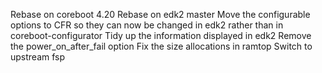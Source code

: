 Rebase on coreboot 4.20
Rebase on edk2 master
Move the configurable options to CFR so they can now be changed in
edk2 rather than in coreboot-configurator
Tidy up the information displayed in edk2
Remove the power_on_after_fail option
Fix the size allocations in ramtop
Switch to upstream fsp
